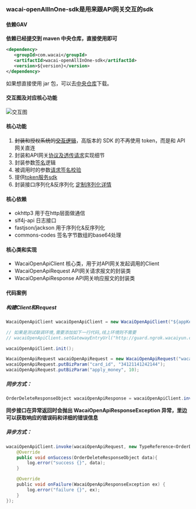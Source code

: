 ### wacai-openAllInOne-sdk是用来跟API网关交互的sdk

#### 依赖GAV
**依赖已经提交到 maven 中央仓库，直接使用即可**
```xml
<dependency>
   <groupId>com.wacai</groupId>
   <artifactId>wacai-openAllInOne-sdk</artifactId>
   <version>${version}</version>
</dependency>
```
如果想直接使用 jar 包，可以去[中央仓库](https://mvnrepository.com/artifact/com.wacai/wacai-openAllInOne-sdk)下载。

#### 交互图及对应核心功能
![交互图](doc/struct.png)

#### 核心功能
1.  ~~封装和授权系统的[交互逻辑](doc/api_auth.md)~~，高版本的 SDK 的不再使用 token，而是和 API 网关直连
2.  封装和API网关[协议及透传请求](doc/api_entry.md)实现细节
3.  封装参数[签名](doc/api_sign.md)逻辑
4.  被调用时的参数[请求签名校验](doc/request_sign.md)
5.  提供[token服务sdk](doc/token_api.md)
6.  封装接口序列化&反序列化 [定制序列化详情](doc/json_extend.md)



#### 核心依赖
- okhttp3 用于在http层面做通信
- slf4j-api 日志接口
- fastjson/jackson 用于序列化&反序列化
- commons-codes 签名字节数组的base64处理

#### 核心类和实现
- WacaiOpenApiClient 核心类，用于对API网关发起调用的Client
- WacaiOpenApiRequest API网关请求报文的封装类
- WacaiOpenApiResponse API网关响应报文的封装类

#### 代码案例

##### 构建Client和Request
```java
WacaiOpenApiClient wacaiOpenApiClient = new WacaiOpenApiClient("${appKey}", "${appSecret}");

// 如果是测试联调环境,需要添加如下一行代码,线上环境则不需要
// wacaiOpenApiClient.setGatewayEntryUrl("http://guard.ngrok.wacaiyun.com/gw/api_entry");

wacaiOpenApiClient.init();

WacaiOpenApiRequest wacaiOpenApiRequest = new WacaiOpenApiRequest("wacai.order.delete", "v2");
wacaiOpenApiRequest.putBizParam("card_id", "34121141242144");
wacaiOpenApiRequest.putBizParam("apply_money", 10);
```

##### 同步方式：
```java
OrderDeleteResponseObject wacaiOpenApiResponse = wacaiOpenApiClient.invoke(wacaiOpenApiRequest, new TypeReference<OrderDeleteResponseObject>() {});
```
**同步接口在异常返回时会抛出 WacaiOpenApiResponseException 异常，里边可以获取响应的错误码和详细的错误信息**

##### 异步方式：
```java
wacaiOpenApiClient.invoke(wacaiOpenApiRequest, new TypeReference<OrderDeleteResponseObject>() {}, new WacaiOpenApiResponseCallback<OrderDeleteResponseObject>() {
    @Override
    public void onSuccess(OrderDeleteResponseObject data){
        log.error("success {}", data);
    }

    @Override
    public void onFailure(WacaiOpenApiResponseException ex) {
        log.error("failure {}", ex);
    }
});
```
